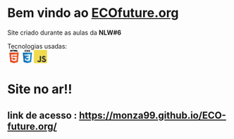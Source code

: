 # Bem vindo ao [ECOfuture.org](https://monza99.github.io/ECO-future.org/)

Site criado durante as aulas da **NLW#6** 

Tecnologias usadas: 
<br>
<code><img height="30" src="https://raw.githubusercontent.com/github/explore/80688e429a7d4ef2fca1e82350fe8e3517d3494d/topics/html/html.png"></code><code><img height="30" src="https://raw.githubusercontent.com/github/explore/80688e429a7d4ef2fca1e82350fe8e3517d3494d/topics/css/css.png"></code><code><img height="30" src="https://raw.githubusercontent.com/github/explore/80688e429a7d4ef2fca1e82350fe8e3517d3494d/topics/javascript/javascript.png"></code>

# Site no ar!!
## link de acesso : https://monza99.github.io/ECO-future.org/

